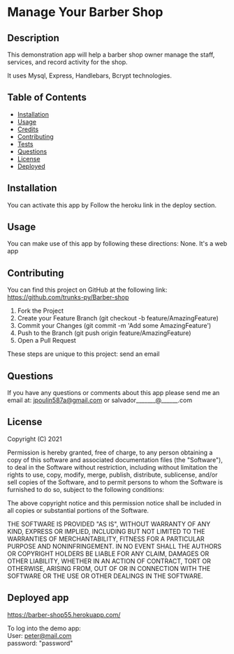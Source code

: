 # Manage Your Barber Shop

## Description
This demonstration app will help a barber shop owner manage the staff, services, and record activity for the shop.

It uses Mysql, Express, Handlebars, Bcrypt technologies.

## Table of Contents
- [Installation](#installation)
- [Usage](#usage)
- [Credits](#credits)
- [Contributing](#contributing)
- [Tests](#tests)
- [Questions](#questions)
- [License](#license)
- [Deployed](#deployed)


## Installation
You can activate this app by Follow the heroku link in the deploy section.

## Usage
You can make use of this app by following these directions:  None.  It's a web app 

## Contributing
You can find this project on GitHub at the following link:
https://github.com/trunks-py/Barber-shop

1. Fork the Project
2. Create your Feature Branch (git checkout -b feature/AmazingFeature)
3. Commit your Changes (git commit -m 'Add some AmazingFeature')
4. Push to the Branch (git push origin feature/AmazingFeature)
5. Open a Pull Request

These steps are unique to this project:
send an email

## Questions
If you have any questions or comments about this app please send me an email at: jpoulin587a@gmail.com  or salvador_______@______.com 

## License 
Copyright (C) 2021  

Permission is hereby granted, free of charge, to any person obtaining a copy of this software and associated documentation files (the "Software"), to deal in the Software without restriction, including without limitation the rights to use, copy, modify, merge, publish, distribute, sublicense, and/or sell copies of the Software, and to permit persons to whom the Software is furnished to do so, subject to the following conditions:

The above copyright notice and this permission notice shall be included in all copies or substantial portions of the Software.

THE SOFTWARE IS PROVIDED "AS IS", WITHOUT WARRANTY OF ANY KIND, EXPRESS OR IMPLIED, INCLUDING BUT NOT LIMITED TO THE WARRANTIES OF MERCHANTABILITY, FITNESS FOR A PARTICULAR PURPOSE AND NONINFRINGEMENT. IN NO EVENT SHALL THE AUTHORS OR COPYRIGHT HOLDERS BE LIABLE FOR ANY CLAIM, DAMAGES OR OTHER LIABILITY, WHETHER IN AN ACTION OF CONTRACT, TORT OR OTHERWISE, ARISING FROM, OUT OF OR IN CONNECTION WITH THE SOFTWARE OR THE USE OR OTHER DEALINGS IN THE SOFTWARE.

## Deployed app

https://barber-shop55.herokuapp.com/

To log into the demo app:\
User: peter@mail.com\
password: "password"